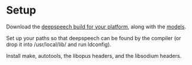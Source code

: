 # Setup

Download the [deepspeech build for your
platform](https://github.com/mozilla/DeepSpeech/releases/tag/v0.6.1), along
with the
[models](https://github.com/mozilla/DeepSpeech/releases/download/v0.6.1/deepspeech-0.6.1-models.tar.gz).

Set up your paths so that deepspeech can be found by the compiler (or drop it into /usr/local/lib/ and run ldconfig).

Install make, autotools, the libopus headers, and the libsodium headers.
